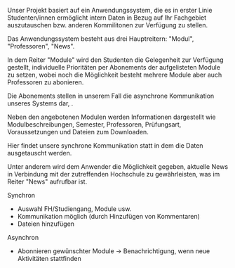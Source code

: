Unser Projekt basiert auf ein Anwendungssystem, die es in erster Linie Studenten/innen ermöglicht intern Daten in Bezug auf Ihr Fachgebiet auszutauschen bzw. anderen Kommilitonen zur Verfügung zu stellen.

Das Anwendungssystem besteht aus drei Hauptreitern: "Modul", "Professoren", "News".

In dem Reiter "Module" wird den Studenten die Gelegenheit zur Verfügung gestellt, individuelle Prioritäten per Abonements der aufgelisteten Module zu setzen, wobei noch die Möglichkeit besteht mehrere Module aber auch Professoren zu abonieren.

Die Abonements stellen in unserem Fall die asynchrone Kommunikation unseres Systems dar, .

Neben den angebotenen Modulen werden Informationen dargestellt wie Modulbeschreibungen, Semester, Professoren, Prüfungsart, Voraussetzungen und Dateien zum Downloaden.

Hier findet unsere synchrone Kommunikation statt in dem die Daten ausgetauscht werden.

Unter anderem wird dem Anwender die Möglichkeit gegeben, aktuelle News in Verbindung mit der zutreffenden Hochschule zu gewährleisten, was im Reiter "News" aufrufbar ist.

Synchron
* Auswahl FH/Studiengang, Module usw.
* Kommunikation möglich (durch Hinzufügen von Kommentaren)
* Dateien hinzufügen


Asynchron
* Abonnieren gewünschter Module -> Benachrichtigung, wenn neue Aktivitäten stattfinden
